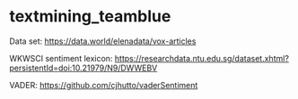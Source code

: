 # textmining_teamblue

Data set: https://data.world/elenadata/vox-articles

WKWSCI sentiment lexicon: https://researchdata.ntu.edu.sg/dataset.xhtml?persistentId=doi:10.21979/N9/DWWEBV

VADER: https://github.com/cjhutto/vaderSentiment
